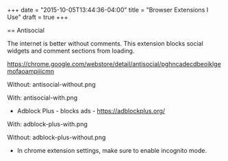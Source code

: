 +++
date = "2015-10-05T13:44:36-04:00"
title = "Browser Extensions I Use"
draft = true
+++

== Antisocial

The internet is better without comments. This extension blocks social widgets and comment sections from loading.

https://chrome.google.com/webstore/detail/antisocial/pghncadecdbeoiklgemofaoampiiicmn

Without: antisocial-without.png

With: antisocial-with.png

* Adblock Plus - blocks ads - https://adblockplus.org/

With: adblock-plus-with.png

Without: adblock-plus-without.png

* In chrome extension settings, make sure to enable incognito mode.

